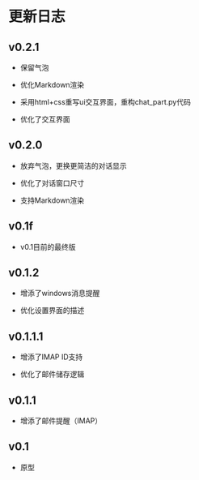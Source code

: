 # 更新日志

## v0.2.1

- 保留气泡

- 优化Markdown渲染

- 采用html+css重写ui交互界面，重构chat_part.py代码

- 优化了交互界面

## v0.2.0

- 放弃气泡，更换更简洁的对话显示

- 优化了对话窗口尺寸

- 支持Markdown渲染

## v0.1f

- v0.1目前的最终版

## v0.1.2

- 增添了windows消息提醒

- 优化设置界面的描述

## v0.1.1.1

- 增添了IMAP ID支持

- 优化了邮件储存逻辑

## v0.1.1

- 增添了邮件提醒（IMAP）

## v0.1

- 原型
